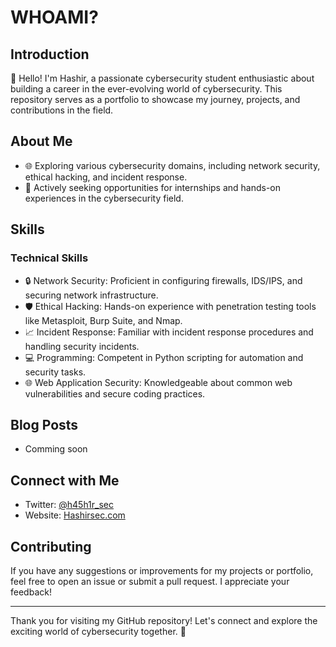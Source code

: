 # WHOAMI?

## Introduction

👋 Hello! I'm Hashir, a passionate cybersecurity student enthusiastic about building a career in the ever-evolving world of cybersecurity. This repository serves as a portfolio to showcase my journey, projects, and contributions in the field.

## About Me

- 🌐 Exploring various cybersecurity domains, including network security, ethical hacking, and incident response.
- 💼 Actively seeking opportunities for internships and hands-on experiences in the cybersecurity field.


## Skills

### Technical Skills

- 🔒 Network Security: Proficient in configuring firewalls, IDS/IPS, and securing network infrastructure.
- 🛡️ Ethical Hacking: Hands-on experience with penetration testing tools like Metasploit, Burp Suite, and Nmap.
- 📈 Incident Response: Familiar with incident response procedures and handling security incidents.
- 💻 Programming: Competent in Python scripting for automation and security tasks.
- 🌐 Web Application Security: Knowledgeable about common web vulnerabilities and secure coding practices.


## Blog Posts

- Comming soon

## Connect with Me

- Twitter: [@h45h1r_sec](https://twitter.com/h45h1r_sec) 
- Website: [Hashirsec.com](https://www.hashirsec.com)

## Contributing

If you have any suggestions or improvements for my projects or portfolio, feel free to open an issue or submit a pull request. I appreciate your feedback!

---

Thank you for visiting my GitHub repository! Let's connect and explore the exciting world of cybersecurity together. 🚀
